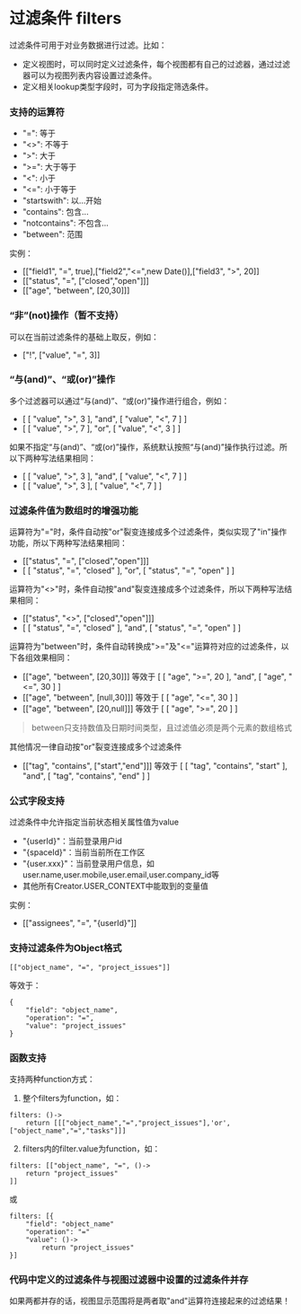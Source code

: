 过滤条件 filters
===

过滤条件可用于对业务数据进行过滤。比如：
- 定义视图时，可以同时定义过滤条件，每个视图都有自己的过滤器，通过过滤器可以为视图列表内容设置过滤条件。
- 定义相关lookup类型字段时，可为字段指定筛选条件。

### 支持的运算符
- "=": 等于
- "<>": 不等于
- ">": 大于
- ">=": 大于等于
- "<": 小于
- "<=": 小于等于
- "startswith": 以...开始
- "contains": 包含...
- "notcontains": 不包含...
- "between": 范围

实例：
- [["field1", "=", true],["field2","<=",new Date()],["field3", ">", 20]]
- [["status", "=", ["closed","open"]]]
- [["age", "between", [20,30]]]

### “非”(not)操作（暂不支持）

可以在当前过滤条件的基础上取反，例如：
-  ["!", ["value", "=", 3]]

### “与(and)”、“或(or)”操作

多个过滤器可以通过“与(and)”、“或(or)”操作进行组合，例如：
- [ [ "value", ">", 3 ], "and", [ "value", "<", 7 ] ]
- [ [ "value", ">", 7 ], "or", [ "value", "<", 3 ] ]

如果不指定“与(and)”、“或(or)”操作，系统默认按照“与(and)”操作执行过滤。所以下两种写法结果相同：
- [ [ "value", ">", 3 ], "and", [ "value", "<", 7 ] ]
- [ [ "value", ">", 3 ], [ "value", "<", 7 ] ]

### 过滤条件值为数组时的增强功能

运算符为"="时，条件自动按"or"裂变连接成多个过滤条件，类似实现了"in"操作功能，所以下两种写法结果相同：
- [["status", "=", ["closed","open"]]]
- [ [ "status", "=", "closed" ], "or", [ "status", "=", "open" ] ]

运算符为"<>"时，条件自动按"and"裂变连接成多个过滤条件，所以下两种写法结果相同：
- [["status", "<>", ["closed","open"]]]
- [ [ "status", "=", "closed" ], "and", [ "status", "=", "open" ] ]

运算符为"between"时，条件自动转换成">="及"<="运算符对应的过滤条件，以下各组效果相同：
- [["age", "between", [20,30]]] 等效于 [ [ "age", ">=", 20 ], "and", [ "age", "<=", 30 ] ]
- [["age", "between", [null,30]]] 等效于 [ [ "age", "<=", 30 ] ]
- [["age", "between", [20,null]]] 等效于 [ [ "age", ">=", 20 ] ]

> between只支持数值及日期时间类型，且过滤值必须是两个元素的数组格式

其他情况一律自动按"or"裂变连接成多个过滤条件
- [["tag", "contains", ["start","end"]]] 等效于 [ [ "tag", "contains", "start" ], "and", [ "tag", "contains", "end" ] ]

### 公式字段支持

过滤条件中允许指定当前状态相关属性值为value
- "{userId}"：当前登录用户id
- "{spaceId}"：当前当前所在工作区
- "{user.xxx}"：当前登录用户信息，如user.name,user.mobile,user.email,user.company_id等
- 其他所有Creator.USER_CONTEXT中能取到的变量值

实例：
- [["assignees", "=", "{userId}"]]

### 支持过滤条件为Object格式
```
[["object_name", "=", "project_issues"]]
```
等效于：
```
{
	"field": "object_name",
	"operation": "=",
	"value": "project_issues"
}
```

### 函数支持

支持两种function方式：
1. 整个filters为function，如：
```
filters: ()->
	return [[["object_name","=","project_issues"],'or',["object_name","=","tasks"]]]
```
2. filters内的filter.value为function，如：
```
filters: [["object_name", "=", ()->
	return "project_issues"
]]
```
或
```
filters: [{
	"field": "object_name"
	"operation": "="
	"value": ()->
		return "project_issues"
}]
```

### 代码中定义的过滤条件与视图过滤器中设置的过滤条件并存
如果两都并存的话，视图显示范围将是两者取"and"运算符连接起来的过滤结果！

